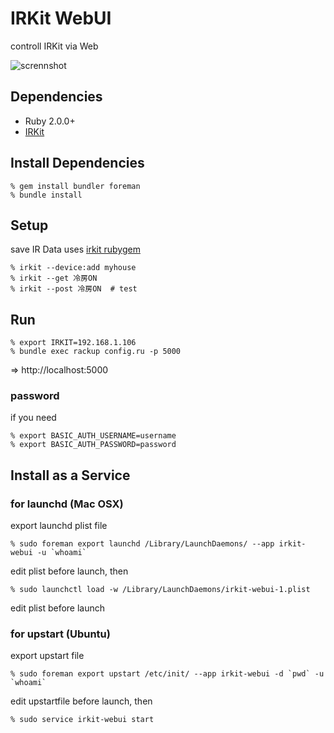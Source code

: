 IRKit WebUI
===========
controll IRKit via Web

![scrennshot](http://shokai.org/archive/file/9e1c2e62dff7baa495e2f6271f1ee496.png)


Dependencies
------------
- Ruby 2.0.0+
- [IRKit](http://getirkit.com)

Install Dependencies
--------------------

    % gem install bundler foreman
    % bundle install


Setup
-----

save IR Data uses [irkit rubygem](https://github.com/shokai/ruby-irkit)

    % irkit --device:add myhouse
    % irkit --get 冷房ON
    % irkit --post 冷房ON  # test


Run
---

    % export IRKIT=192.168.1.106
    % bundle exec rackup config.ru -p 5000

=> http://localhost:5000


### password

if you need

    % export BASIC_AUTH_USERNAME=username
    % export BASIC_AUTH_PASSWORD=password


## Install as a Service

### for launchd (Mac OSX)

export launchd plist file

    % sudo foreman export launchd /Library/LaunchDaemons/ --app irkit-webui -u `whoami`

edit plist before launch, then

    % sudo launchctl load -w /Library/LaunchDaemons/irkit-webui-1.plist

edit plist before launch


### for upstart (Ubuntu)

export upstart file

    % sudo foreman export upstart /etc/init/ --app irkit-webui -d `pwd` -u `whoami`

edit upstartfile before launch, then

    % sudo service irkit-webui start

